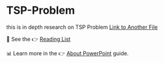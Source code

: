 # TSP-Problem

this is in depth research on TSP Problem
[Link to Another File](./tsp_overview.md)

📖 See the 👉 [Reading List](./MarkDowns/reading-list.md)

📊 Learn more in the 👉 [About PowerPoint](./MarkDowns/About-PowerPoint.md) guide.
